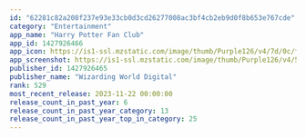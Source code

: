 ```yaml
---
id: "62281c82a208f237e93e33cb0d3cd26277008ac3bf4cb2eb9d0f8b653e767cde"
category: "Entertainment"
app_name: "Harry Potter Fan Club"
app_id: 1427926466
app_icon: https://is1-ssl.mzstatic.com/image/thumb/Purple126/v4/7d/0c/f3/7d0cf321-e946-ff1a-a5b0-c6337cdeaa43/AppIcon-0-1x_U007emarketing-0-10-0-85-220.jpeg/1024x1024bb.png
app_screenshot: https://is1-ssl.mzstatic.com/image/thumb/Purple126/v4/51/5a/cc/515acce4-6430-ef6f-33e5-96fe2e6943d7/e8e6f80e-a38a-410c-a36e-f4f21c190580_IMG_5478_2.jpg/1242x2688bb.png
publisher_id: 1427926465
publisher_name: "Wizarding World Digital"
rank: 529
most_recent_release: 2023-11-22 00:00:00
release_count_in_past_year: 6
release_count_in_past_year_category: 13
release_count_in_past_year_top_in_category: 25
---
```

